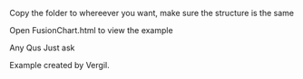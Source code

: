Copy the folder to whereever you want, make sure the structure is the same

Open FusionChart.html to view the example


Any Qus Just ask

Example created by Vergil. 